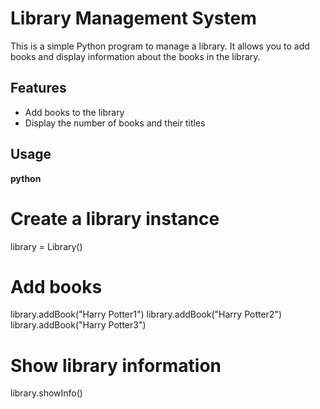 # Library Management System

This is a simple Python program to manage a library. It allows you to add books and display information about the books in the library.

## Features
- Add books to the library
- Display the number of books and their titles

## Usage

**python**

# Create a library instance
library = Library()

# Add books
library.addBook("Harry Potter1")
library.addBook("Harry Potter2")
library.addBook("Harry Potter3")

# Show library information
library.showInfo()
